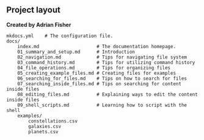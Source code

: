 ## Project layout
**Created by Adrian Fisher**

    mkdocs.yml    # The configuration file.
    docs/
        index.md                     # The documentation homepage.
        01_summary_and_setup.md      # Introduction
        02_navigation.md             # Tips for navigating file system
        03_command_history.md        # Tips for utilizing command history
        04_file_operations.md        # Tips for organizing files
        05_creating_example_files.md # Creating files for examples
        06_searching_for_files.md    # Tips on how to search for files
        07_searching_inside_files.md # Tips on searching for content inside files
        08_editing_files.md          # Explaining ways to edit the content inside files
        09_shell_scripts.md          # Learning how to script with the shell
        examples/
            constellations.csv 
            galaxies.csv
            planets.csv
